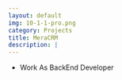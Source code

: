 ```yaml
---
layout: default
img: 10-1-1-pro.png
category: Projects
title: MeraCRM
description: |
---
```

* Work As BackEnd Developer

